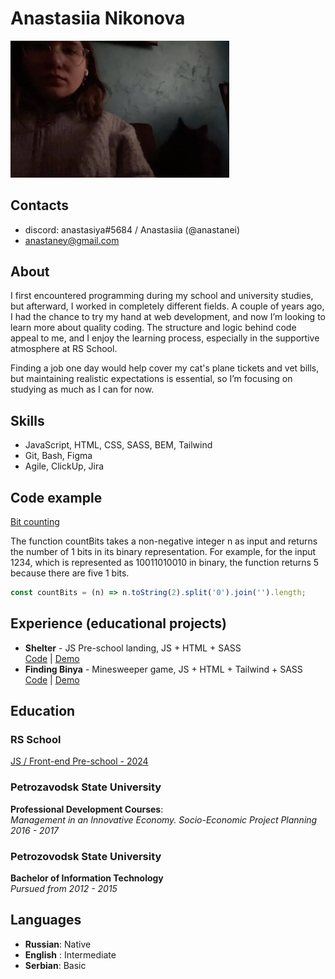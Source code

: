 # Anastasiia Nikonova

<img src="./assets/images/avatar.jpg" alt="Avatar" width="350" />

## Contacts

* discord: anastasiya#5684 / Anastasiia (@anastanei)
* [anastaney@gmail.com](mailto:anastaney@gmail.com)

## About

I first encountered programming during my school and university studies, but afterward, I worked in completely different fields. A couple of years ago, I had the chance to try my hand at web development, and now I’m looking to learn more about quality coding. The structure and logic behind code appeal to me, and I enjoy the learning process, especially in the supportive atmosphere at RS School.

Finding a job one day would help cover my cat's plane tickets and vet bills, but maintaining realistic expectations is essential, so I’m focusing on studying as much as I can for now.

## Skills

* JavaScript, HTML, CSS, SASS, BEM, Tailwind
* Git, Bash, Figma
* Agile, ClickUp, Jira

## Code example

[Bit counting](https://www.codewars.com/kata/526571aae218b8ee490006f4)

The function countBits takes a non-negative integer n as input and returns the number of 1 bits in its binary representation. For example, for the input 1234, which is represented as 10011010010 in binary, the function returns 5 because there are five 1 bits.

```javascript
const countBits = (n) => n.toString(2).split('0').join('').length;
```

## Experience (educational projects)

* **Shelter** - JS Pre-school landing, JS + HTML + SASS  
  [Code](https://github.com/anastanei/shelter) | [Demo](https://anastanei.github.io/shelter/shelter/index.html)
* **Finding Binya** - Minesweeper game, JS + HTML + Tailwind + SASS  
  [Code](https://github.com/anastanei/finding-binya) | [Demo](https://anastanei.github.io/finding-binya/random-game/)

## Education

### RS School

[JS / Front-end Pre-school - 2024](https://rs.school/courses/javascript-preschool-ru)

### Petrozavodsk State University

**Professional Development Courses**:  
*Management in an Innovative Economy. Socio-Economic Project Planning*  
*2016 - 2017*

### Petrozovodsk State University

**Bachelor of Information Technology**  
*Pursued from 2012 - 2015*

## Languages

* **Russian**: Native
* **English** : Intermediate
* **Serbian**: Basic
